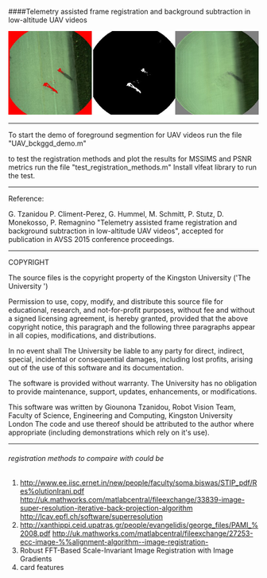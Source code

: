 
####Telemetry assisted frame registration and background subtraction in low-altitude UAV videos





![picture](example.jpg)

**************************************
To start the demo of foreground segmention for UAV videos run the file "UAV_bckggd_demo.m"

to test the registration methods and plot the results for MSSIMS and PSNR metrics run the file "test_registration_methods.m" Install vlfeat library to run the test.



*****************************************
Reference:

G. Tzanidou P. Climent-Perez, G. Hummel, M. Schmitt, P.  Stutz, D. Monekosso,  P. Remagnino "Telemetry assisted 
frame registration and background subtraction in low-altitude UAV videos",  accepted for publication in AVSS 2015
conference proceedings. 

*****************************************
COPYRIGHT

The source files is the copyright property of the Kingston University ('The University ')


Permission to use, copy, modify, and distribute this source file for
educational, research, and not-for-profit purposes, without fee and
without a signed licensing agreement, is hereby granted, provided that
the above copyright notice, this paragraph and the following three
paragraphs appear in all copies, modifications, and distributions.

In no event shall The University be liable to any party for direct,
indirect, special, incidental or consequential damages, including lost
profits, arising out of the use of this software and its documentation.

The software is provided without warranty. The University has no
obligation to provide maintenance, support, updates, enhancements, or
modifications.

This software was written by Giounona Tzanidou, Robot Vision Team, 
Faculty of Science, Engineering and Computing, Kingston University London
The code and use thereof should be attributed to the author where appropriate
(including demonstrations which rely on it's use).


****************************************


###### registration methods to compaire with could be
1. http://www.ee.iisc.ernet.in/new/people/faculty/soma.biswas/STIP_pdf/Res%olutionIrani.pdf
http://uk.mathworks.com/matlabcentral/fileexchange/33839-image-super-resolution-iterative-back-projection-algorithm
http://lcav.epfl.ch/software/superresolution
2. http://xanthippi.ceid.upatras.gr/people/evangelidis/george_files/PAMI_%2008.pdf
 http://uk.mathworks.com/matlabcentral/fileexchange/27253-ecc-image-%%alignment-algorithm--image-registration-
3. Robust FFT-Based Scale-Invariant Image Registration with Image Gradients
4. card features


